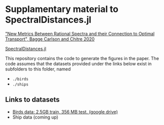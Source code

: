 # Supplamentary material to SpectralDistances.jl

["New Metrics Between Rational Spectra and their Connection to Optimal Transport", Bagge Carlson and Chitre 2020](http://arxiv.org/abs/2004.09152)

[SpectralDistances.jl](https://github.com/baggepinnen/SpectralDistances.jl)

This repository contains the code to generate the figures in the paper. The code assumes that the datasets provided under the links below exist in subfolders to this folder, named
- `./birds`
- `./ships`


## Links to datasets
- [Birds data: 2.5GB train, 356 MB test. (google drive)](https://drive.google.com/open?id=1jMGMjj-KPJ8b4qoFo5WZqrOVr3sHzwDf)
- Ship data (coming up)
